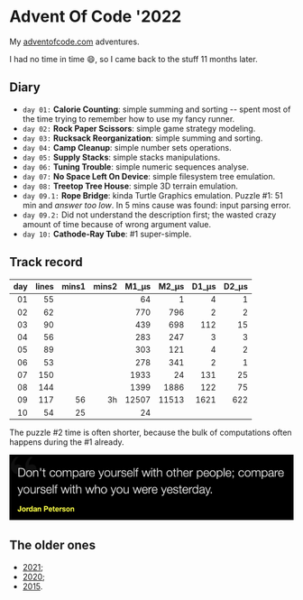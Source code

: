 # Advent Of Code '2022

My [adventofcode.com](https://adventofcode.com) adventures.<br />

I had no time in time 😄, so I came back to the stuff 11 months later.

## Diary

* `day 01:` **Calorie Counting**: simple summing and sorting -- spent most of the time trying to remember how to use my fancy runner.
* `day 02:` **Rock Paper Scissors**: simple game strategy modeling.
* `day 03:` **Rucksack Reorganization**: simple summing and sorting.
* `day 04:` **Camp Cleanup**: simple number sets operations.
* `day 05:` **Supply Stacks**: simple stacks manipulations.
* `day 06:` **Tuning Trouble**: simple numeric sequences analyse.
* `day 07:` **No Space Left On Device**: simple filesystem tree emulation.
* `day 08:` **Treetop Tree House**: simple 3D terrain emulation.
* `day 09.1:` **Rope Bridge**: kinda Turtle Graphics emulation. Puzzle #1: 51 min and _answer too low_. In 5 mins cause was found: input parsing error.
* `day 09.2:` Did not understand the description first; the wasted crazy amount of time because of wrong <length> argument value.
* `day 10:` **Cathode-Ray Tube**: #1 super-simple.

## Track record

| day|lines| mins1 | mins2 |M1_µs|M2_µs|D1_µs|D2_µs|
|---:|---:|------:|------:|---:|---:|---:|---:|
|01|55|       |       |64|1|4|1|
|02|62|       |       |770|796|2|2|
|03|90|       |       |439|698|112|15|
|04|56|       |       |283|247|3|3|
|05|89|       |       |303|121|4|2|
|06|53|       |       |278|341|2|1|
|07|150|       |       |1933|24|131|25|
|08|144|       |       |1399|1886|122|75|
|09|117|    56 |    3h |12507|11513|1621|622|
|10|54|    25 | |24| |


The puzzle #2 time is often shorter, because the bulk of computations often happens during the #1 already.

![](quote.png)

## The older ones
* [2021](https://github.com/valango/adventOfCode_2021);
* [2020](https://github.com/valango/adventOfCode);
* [2015](https://github.com/valango/AdventOfCode_2015).
